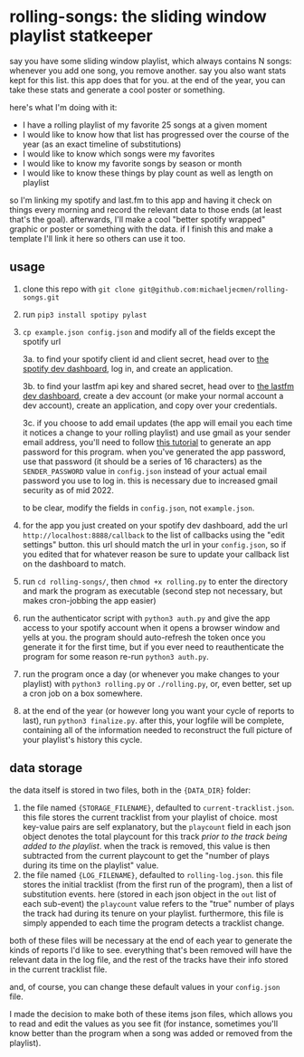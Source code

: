 # rolling-songs: the sliding window playlist statkeeper

say you have some sliding window playlist, which always contains N songs: 
whenever you add one song, you remove another. say you also want stats kept for this list. this app does that for you. 
at the end of the year, you can take these stats and generate a cool poster or something.

here's what I'm doing with it:
- I have a rolling playlist of my favorite 25 songs at a given moment
- I would like to know how that list has progressed over the course of the year (as an exact timeline of substitutions)
- I would like to know which songs were my favorites
- I would like to know my favorite songs by season or month
- I would like to know these things by play count as well as length on playlist

so I'm linking my spotify and last.fm to this app and having it check on things every morning
and record the relevant data to those ends (at least that's the goal). afterwards, I'll make a 
cool "better spotify wrapped" graphic or poster or something with the data. if I finish this and 
make a template I'll link it here so others can use it too.

## usage
1. clone this repo with ```git clone git@github.com:michaeljecmen/rolling-songs.git```
2. run ```pip3 install spotipy pylast```
3.  ```cp example.json config.json``` and modify all of the fields except the spotify url
        
    3a. to find your spotify client id and client secret, head over to [the spotify dev dashboard](https://developer.spotify.com/dashboard/), log in, and create an application. 
        
    3b. to find your lastfm api key and shared secret, head
    over to [the lastfm dev dashboard](https://www.last.fm/api/accounts), create a dev account (or make your normal account a dev account), create an application, and copy over your credentials.

    3c. if you choose to add email updates (the app will email you each time it notices a change to your rolling playlist) and use gmail as
    your sender email address, you'll need to follow [this tutorial](https://wpmailsmtp.com/docs/how-to-set-up-the-other-smtp-mailer-in-wp-mail-smtp/#app-passwords) to generate an app password for this program. when you've generated the app password, use that password (it should be a series of 16 characters) as the ```SENDER_PASSWORD``` value in ```config.json``` instead of your actual email password you use to log in. this is necessary due to increased gmail security as of mid 2022.
    
    to be clear, modify the fields in ```config.json```, not ```example.json```.
4. for the app you just created on your spotify dev dashboard, add the url ```http://localhost:8888/callback``` to the list of callbacks using the "edit settings" button. this url should match the url in your ```config.json```, so if you edited that for whatever reason be sure to update your callback list on the dashboard to match.
5. run ```cd rolling-songs/```, then ```chmod +x rolling.py``` to enter the directory and mark the program as executable (second step not necessary, but makes cron-jobbing the app easier)
6. run the authenticator script with ```python3 auth.py``` and give the app access to your spotify account when it opens a browser window and yells at you. the program should auto-refresh the token once you generate it for the first time, but if you ever need to reauthenticate the program for some reason re-run ```python3 auth.py```.
7. run the program once a day (or whenever you make changes to your playlist) with ```python3 rolling.py``` or ```./rolling.py```, or, even better, set up a cron job on a box somewhere.
8. at the end of the year (or however long you want your cycle of reports to last), run ```python3 finalize.py```. after this, your logfile will be complete, containing all of the information needed to reconstruct the full picture of your playlist's history this cycle.

## data storage
the data itself is stored in two files, both in the ```{DATA_DIR}``` folder:
1. the file named ```{STORAGE_FILENAME}```, defaulted to ```current-tracklist.json```. this file stores the current tracklist from your playlist of choice. most key-value pairs are self explanatory, but the ```playcount``` field in each json object denotes the total playcount for this track *prior to the track being added to the playlist*. when the track is removed, this value is then subtracted from the current playcount to get the "number of plays during its time on the playlist" value.
2. the file named ```{LOG_FILENAME}```, defaulted to ```rolling-log.json```. this file stores the initial tracklist (from the first run of the program), then a list of substitution events. here (stored in each json object in the ```out``` list of each sub-event) the ```playcount``` value refers to the "true" number of plays the track had during its tenure on your playlist. furthermore, this file is simply appended to each time the program detects a tracklist change.

both of these files will be necessary at the end of each year to generate the kinds of reports I'd like to see. everything that's been removed will have the relevant data in the log file, and the rest of the tracks have their info stored in the current tracklist file.

and, of course, you can change these default values in your ```config.json``` file.

I made the decision to make both of these items json files, which allows you to read and edit the values as you see fit (for instance, sometimes you'll know better than the program when a song was added or removed from the playlist).